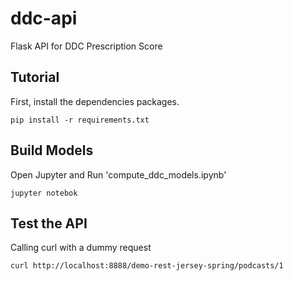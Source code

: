 ddc-api
==========

Flask API for DDC Prescription Score

Tutorial
------------

First, install the dependencies packages.
```
pip install -r requirements.txt
```

Build Models
------------

Open Jupyter and Run 'compute_ddc_models.ipynb'
```
jupyter notebok
```

Test the API
------------

Calling curl with a dummy request
```
curl http://localhost:8888/demo-rest-jersey-spring/podcasts/1
```

